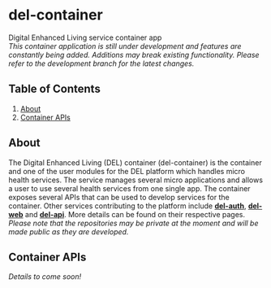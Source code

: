# del-container
Digital Enhanced Living service container app  
_This container application is still under development and features are constantly being added.
Additions may break existing functionality. Please refer to the development branch for the latest changes._

## Table of Contents
1. [About](#about)
2. [Container APIs](#container-apis)

## About
The Digital Enhanced Living (DEL) container (del-container) is the container and one of the user
modules for the DEL platform which handles micro health services. The service manages several micro
applications and allows a user to use several health services from one single app. The container
exposes several APIs that can be used to develop services for the container.
Other services contributing to the platform include [__del-auth__](https://github.com/benphilip1991/del-auth),
[__del-web__](https://github.com/benphilip1991/del-web) and [__del-api__](https://github.com/benphilip1991/del-api).
More details can be found on their respective pages.  
_Please note that the repositories may be private at the moment and will be made public as they are developed._

## Container APIs
_Details to come soon!_
